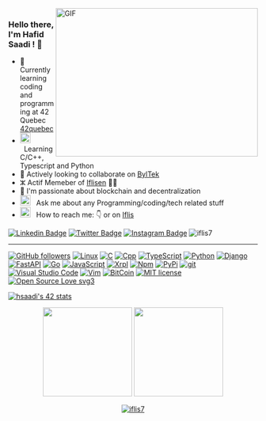 <img align="right" alt="GIF" src="https://github.com/Gapur/Gapur/blob/main/assets/coding.gif?raw=true" width="408" height="300" />

### Hello there, I'm Hafid Saadi ! 👋

- 🏫 Currently learning coding and programming at 42 Quebec [42quebec](https://42quebec.com/)
- <img src="https://github.com/Gapur/Gapur/blob/main/assets/laptop.gif?raw=true" width="21" />&nbsp;&nbsp;Learning C/C++, Typescript and Python
- 👫 Actively looking to collaborate on [BylTek](https://github.com/byltek)
- ⵣ Actif Memeber of [Iflisen](https://github.com/iflisen) 🏴‍☠️
- 🧲 I'm passionate about blockchain and decentralization
- <img src="https://github.com/Gapur/Gapur/blob/main/assets/message.gif?raw=true" width="21" />&nbsp;&nbsp; Ask me about any Programming/coding/tech related stuff
- <img src="https://github.com/Gapur/Gapur/blob/main/assets/letterbox.gif?raw=true" width="21" />&nbsp;&nbsp; How to reach me: 👇 or on [Iflis](http://iflis.hns.to/)



 [![Linkedin Badge](https://img.shields.io/badge/-LinkedIn-0e76a8?style=social&logo=Linkedin&logoColor=blue)](https://linkedin.com/in/hafidsaadi) 
 [![Twitter Badge](https://img.shields.io/badge/-Twitter-00acee?style=social&logo=Twitter&logoColor=blue)](https://twitter.com/iflis7)
[![Instagram Badge](https://img.shields.io/badge/-Instagram-e4405f?style=social&logo=Instagram&logoColor=red)](https://instagram.com/iflis7/)
 <img src="https://komarev.com/ghpvc/?username=iflis7" alt="iflis7" />
<hr>


[![GitHub followers](https://img.shields.io/github/followers/iflis7.svg?style=social&label=Follow&maxAge=2592000)](https://github.com/iflis7?tab=followers)
[![Linux](https://img.shields.io/badge/--FCC624?logo=linux&logoColor=000)](https://linux.org/)
[![C](https://img.shields.io/badge/--A8B9CC?logo=c&logoColor=000)](https://cprogramming.com/)
[![Cpp](https://img.shields.io/badge/--00599C?logo=cplusplus&logoColor=000)](https://cpluplus.com/)
[![TypeScript](https://img.shields.io/badge/--3178C6?logo=typescript&logoColor=fff)](https://www.typescriptlang.org/)
[![Python](https://img.shields.io/badge/--3776AB?logo=python&logoColor=eab676)](https://python.org/)
[![Django](https://img.shields.io/badge/--092E20?logo=Django&logoColor=eab676)](https://www.djangoproject.com/)
[![FastAPI](https://img.shields.io/badge/--009688?logo=FastAPI&logoColor=eab676)](https://fastapi.tiangolo.com/)
[![Go](https://img.shields.io/badge/--00ADD8?logo=go&logoColor=ffffff)](https://golang.org/)
[![JavaScript](https://img.shields.io/badge/--F7DF1E?logo=javascript&logoColor=000)](https://www.javascript.com/)
[![Xrpl](https://img.shields.io/badge/--000?logo=XRP&logoColor=fff)](https://xrpl.org)
[![Npm](https://badgen.net/badge/icon/npm?icon=npm&label)](https://https://npmjs.com/)
[![PyPi](https://badgen.net/badge/icon/pypi?icon=pypi&label)](https://https://pypi.org/)
[![git](https://img.shields.io/badge/--F05032?logo=git&logoColor=ffffff)](http://git-scm.com/)
[![Visual Studio Code](https://img.shields.io/badge/--007ACC?logo=visual%20studio%20code&logoColor=ffffff)](https://code.visualstudio.com/)
[![Vim](https://img.shields.io/badge/--019733?logo=vim)](https://www.vim.org/)
[![BitCoin](https://badgen.net/badge/icon/bitcoin?icon=bitcoin&label)](https://bitcoin.org)
[![MIT license](https://img.shields.io/badge/License-MIT-blue.svg)](https://lbesson.mit-license.org/)
[![Open Source Love svg3](https://badges.frapsoft.com/os/v3/open-source.svg?v=103)](https://github.com/ellerbrock/open-source-badges/)



[![hsaadi's 42 stats](https://badge42.vercel.app/api/v2/cl5s2p211013909jutf782quk/stats?cursusId=21&coalitionId=249)](https://github.com/JaeSeoKim/badge42)



<p align="center"> 
  <img height="180em" src="https://github-readme-stats.vercel.app/api?username=iflis7&show_icons=true&hide_border=true&&count_private=true&include_all_commits=true" />
  <img height="180em" src="https://github-readme-stats.vercel.app/api/top-langs/?username=iflis7&exclude_repo=KNN-Image-Classification&show_icons=true&hide_border=false&layout=compact&langs_count=10"/>
</p>


<p align="center"><a href="https://twitter.com/iflis7" target="blank"><img src="https://img.shields.io/twitter/follow/iflis7?logo=twitter&style=for-the-badge" 
alt="iflis7" /></a>
</p>
